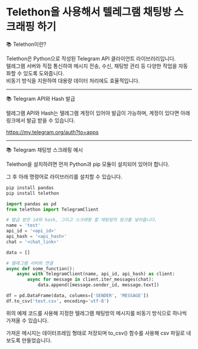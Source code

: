# Telethon을 사용해서 텔레그램 채팅방 스크래핑 하기

📚 Telethon이란?

Telethon은 Python으로 작성된 Telegram API 클라이언트 라이브러리입니다.  
텔레그램 서버와 직접 통신하여 메시지 전송, 수신, 채팅방 관리 등 다양한 작업을 자동화할 수 있도록 도와줍니다.  
비동기 방식을 지원하여 대용량 데이터 처리에도 효율적입니다.

---

📚 Telegram API와 Hash 발급

텔레그램 API와 Hash는 텔레그램 계정이 있어야 발급이 가능하며, 계정이 있다면 아래 링크에서 발급 받을 수 있습니다.

https://my.telegram.org/auth?to=apps

---

📚 Telegram 채팅방 스크래핑 예시

Telethon을 설치하려면 먼저 Python과 pip 모듈이 설치되어 있어야 합니다.

그 후 아래 명령어로 라이브러리를 설치할 수 있습니다.

~~~bash
pip install pandas
pip install telethon
~~~

~~~python
import pandas as pd
from telethon import TelegramClient

# 발급 받은 id와 hash, 그리고 스크래핑 할 채팅방의 링크를 넣어줍니다.
name = 'test'
api_id = '<api_id>'
api_hash = '<api_hash>'
chat = '<chat_link>'

data = []

# 텔레그램 서버와 연결
async def some_function():
    async with TelegramClient(name, api_id, api_hash) as client:
        async for message in client.iter_messages(chat):
            data.append([message.sender_id, message.text])

df = pd.DataFrame(data, columns=['SENDER', 'MESSAGE'])
df.to_csv('test.csv', encoding='utf-8')
~~~

위의 예제 코드를 사용해 지정한 텔레그램 채팅방의 메시지를 비동기 방식으로 하나씩 가져올 수 있습니다.

가져온 메시지는 데이터프레임 형태로 저장되며 to_csv() 함수를 사용해 csv 파일로 내보도록 만들었습니다.
